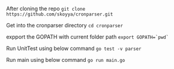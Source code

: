 After cloning the repo 
``git clone https://github.com/skoyya/cronparser.git``

Get into the cronparser directory
``cd cronparser``


expport the GOPATH with current folder path
``export GOPATH=`pwd` ``

Run UnitTest using below command
``go test -v parser``

Run main using below command
``go run main.go``
